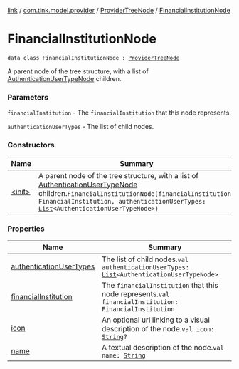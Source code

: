 [link](../../../index.md) / [com.tink.model.provider](../../index.md) / [ProviderTreeNode](../index.md) / [FinancialInstitutionNode](./index.md)

# FinancialInstitutionNode

`data class FinancialInstitutionNode : `[`ProviderTreeNode`](../index.md)

A parent node of the tree structure, with a list of [AuthenticationUserTypeNode](../-authentication-user-type-node/index.md) children.

### Parameters

`financialInstitution` - The `financialInstitution` that this node represents.

`authenticationUserTypes` - The list of child nodes.

### Constructors

| Name | Summary |
|---|---|
| [&lt;init&gt;](-init-.md) | A parent node of the tree structure, with a list of [AuthenticationUserTypeNode](../-authentication-user-type-node/index.md) children.`FinancialInstitutionNode(financialInstitution: FinancialInstitution, authenticationUserTypes: `[`List`](https://kotlinlang.org/api/latest/jvm/stdlib/kotlin.collections/-list/index.html)`<AuthenticationUserTypeNode>)` |

### Properties

| Name | Summary |
|---|---|
| [authenticationUserTypes](authentication-user-types.md) | The list of child nodes.`val authenticationUserTypes: `[`List`](https://kotlinlang.org/api/latest/jvm/stdlib/kotlin.collections/-list/index.html)`<AuthenticationUserTypeNode>` |
| [financialInstitution](financial-institution.md) | The `financialInstitution` that this node represents.`val financialInstitution: FinancialInstitution` |
| [icon](icon.md) | An optional url linking to a visual description of the node.`val icon: `[`String`](https://kotlinlang.org/api/latest/jvm/stdlib/kotlin/-string/index.html)`?` |
| [name](name.md) | A textual description of the node.`val name: `[`String`](https://kotlinlang.org/api/latest/jvm/stdlib/kotlin/-string/index.html) |
